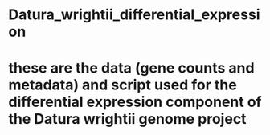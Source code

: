 # Datura_wrightii_differential_expression

# these are the data (gene counts and metadata) and script used for the differential expression component of the Datura wrightii genome project
